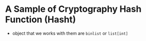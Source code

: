 # A Sample of Cryptography Hash Function (Hasht)

- object that we works with them are `binlist` or `list[int]`
